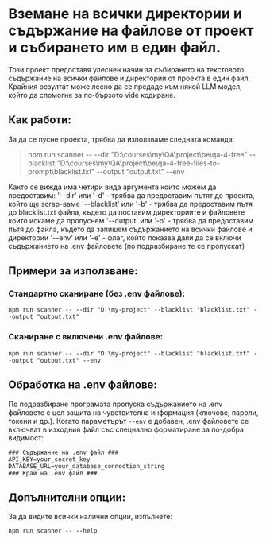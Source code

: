 # Вземане на всички директории и съдържание на файлове от проект и събирането им в един файл.
Този проект предоставя улеснен начин за събирането на текстовото съдържание на всички файлове и директории от проекта в един файл. Крайния резултат може лесно да се предаде към някой LLM модел, който да спомогне за по-бързото vide кодиране.

## Как работи:
За да се пусне проекта, трябва да използваме следната команда:
> npm run scanner -- --dir "D:\courses\my\QA\project\be\qa-4-free" --blacklist "D:\courses\my\QA\project\be\qa-4-free-files-to-prompt\blacklist.txt" --output "output.txt" --env

Както се вижда има четири вида аргумента които можем да предоставим:
'--dir' или '-d' - трябва да предоставим пътят до проекта, който ще scrap-ваме
'--blacklist' или '-b' - трябва да предоставим пътя до blacklist.txt файла, където да поставим директориите и файловете които искаме да пропуснем
'--output' или '-o' - трябва да предоставим пътя до файла, където да запишем съдържанието на всички файлове и директории
'--env' или '-e' - флаг, който показва дали да се включи съдържанието на .env файловете (по подразбиране те се пропускат)

## Примери за използване:

### Стандартно сканиране (без .env файлове):
```
npm run scanner -- --dir "D:\my-project" --blacklist "blacklist.txt" --output "output.txt"
```

### Сканиране с включени .env файлове:
```
npm run scanner -- --dir "D:\my-project" --blacklist "blacklist.txt" --output "output.txt" --env
```

## Обработка на .env файлове:
По подразбиране програмата пропуска съдържанието на .env файловете с цел защита на чувствителна информация (ключове, пароли, токени и др.). Когато параметърът `--env` е добавен, .env файловете се включват в изходния файл със специално форматиране за по-добра видимост:

```
### Съдържание на .env файл ###
API_KEY=your_secret_key
DATABASE_URL=your_database_connection_string
### Край на .env файл ###
```

## Допълнителни опции:
За да видите всички налични опции, изпълнете:
```
npm run scanner -- --help
```